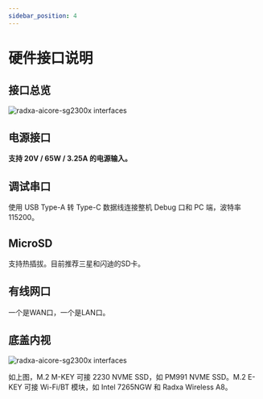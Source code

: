 ```yaml
---
sidebar_position: 4
---
```


# 硬件接口说明

<!-- 以下接口如果没有就删除，如果有的接口没有列出来，就加上去 -->

## 接口总览

<img src="/img/airbox/radxa_fogwise_airbox.webp" alt="radxa-aicore-sg2300x interfaces" />

## 电源接口

**支持 20V / 65W / 3.25A 的电源输入。**

## 调试串口

使用 USB Type-A 转 Type-C 数据线连接整机 Debug 口和 PC 端，波特率 115200。

## MicroSD

支持热插拔。目前推荐三星和闪迪的SD卡。

## 有线网口

一个是WAN口，一个是LAN口。

## 底盖内视

<img src="/img/airbox/mark_fogwise_airbox_02.webp" alt="radxa-aicore-sg2300x interfaces" />

如上图，M.2 M-KEY 可接 2230 NVME SSD，如 PM991 NVME SSD。M.2 E-KEY 可接 Wi-Fi/BT 模块，如 Intel 7265NGW 和 Radxa Wireless A8。
